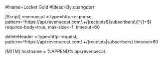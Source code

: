 #!name=Locket Gold 
#!desc=By:quangdbrr

[Script]
revenuecat = type=http-response, pattern=^https:\/\/api\.revenuecat\.com\/.+\/(receipts$|subscribers\/[^/]+$) requires-body=true, max-size=-1, timeout=60

deleteHeader = type=http-request, pattern=^https:\/\/api\.revenuecat\.com\/.+\/(receipts|subscribers) timeout=60

[MITM]
hostname = %APPEND% api.revenuecat.
